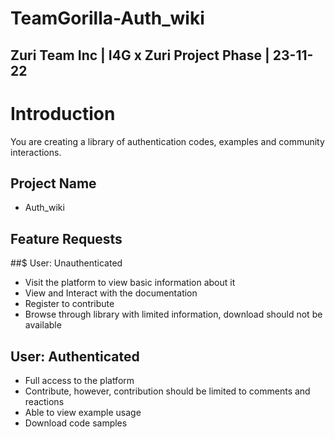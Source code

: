 # TeamGorilla-Auth_wiki

## Zuri Team Inc | I4G x Zuri Project Phase | 23-11-22

# Introduction
You are creating a library of authentication codes, examples and community interactions.

## Project Name
* Auth_wiki

## Feature Requests

##$	User: Unauthenticated
* Visit the platform to view basic information about it
* View and Interact with the documentation
* Register to contribute
* Browse through library with limited information, download should not be available
##	User: Authenticated
* Full access to the platform
* Contribute, however, contribution should be limited to comments and reactions
* Able to view example usage
* Download code samples
